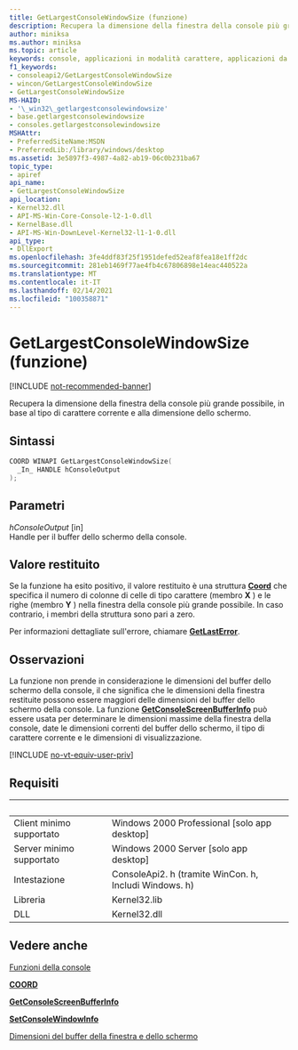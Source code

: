 ```yaml
---
title: GetLargestConsoleWindowSize (funzione)
description: Recupera la dimensione della finestra della console più grande possibile, in base al tipo di carattere corrente e alla dimensione dello schermo.
author: miniksa
ms.author: miniksa
ms.topic: article
keywords: console, applicazioni in modalità carattere, applicazioni da riga di comando, applicazioni di terminale, api della console
f1_keywords:
- consoleapi2/GetLargestConsoleWindowSize
- wincon/GetLargestConsoleWindowSize
- GetLargestConsoleWindowSize
MS-HAID:
- '\_win32\_getlargestconsolewindowsize'
- base.getlargestconsolewindowsize
- consoles.getlargestconsolewindowsize
MSHAttr:
- PreferredSiteName:MSDN
- PreferredLib:/library/windows/desktop
ms.assetid: 3e5897f3-4987-4a82-ab19-06c0b231ba67
topic_type:
- apiref
api_name:
- GetLargestConsoleWindowSize
api_location:
- Kernel32.dll
- API-MS-Win-Core-Console-l2-1-0.dll
- KernelBase.dll
- API-MS-Win-DownLevel-Kernel32-l1-1-0.dll
api_type:
- DllExport
ms.openlocfilehash: 3fe4ddf83f25f1951defed52eaf8fea18e1ff2dc
ms.sourcegitcommit: 281eb1469f77ae4fb4c67806898e14eac440522a
ms.translationtype: MT
ms.contentlocale: it-IT
ms.lasthandoff: 02/14/2021
ms.locfileid: "100358871"
---
```

# <a name="getlargestconsolewindowsize-function"></a>GetLargestConsoleWindowSize (funzione)

[!INCLUDE [not-recommended-banner](./includes/not-recommended-banner.md)]

Recupera la dimensione della finestra della console più grande possibile, in base al tipo di carattere corrente e alla dimensione dello schermo.

## <a name="syntax"></a>Sintassi

```C
COORD WINAPI GetLargestConsoleWindowSize(
  _In_ HANDLE hConsoleOutput
);
```

## <a name="parameters"></a>Parametri

*hConsoleOutput* \[in\]  
Handle per il buffer dello schermo della console.

## <a name="return-value"></a>Valore restituito

Se la funzione ha esito positivo, il valore restituito è una struttura [**Coord**](coord-str.md) che specifica il numero di colonne di celle di tipo carattere (membro **X** ) e le righe (membro **Y** ) nella finestra della console più grande possibile. In caso contrario, i membri della struttura sono pari a zero.

Per informazioni dettagliate sull'errore, chiamare [**GetLastError**](/windows/win32/api/errhandlingapi/nf-errhandlingapi-getlasterror).

## <a name="remarks"></a>Osservazioni

La funzione non prende in considerazione le dimensioni del buffer dello schermo della console, il che significa che le dimensioni della finestra restituite possono essere maggiori delle dimensioni del buffer dello schermo della console. La funzione [**GetConsoleScreenBufferInfo**](getconsolescreenbufferinfo.md) può essere usata per determinare le dimensioni massime della finestra della console, date le dimensioni correnti del buffer dello schermo, il tipo di carattere corrente e le dimensioni di visualizzazione.

[!INCLUDE [no-vt-equiv-user-priv](./includes/no-vt-equiv-user-priv.md)]

## <a name="requirements"></a>Requisiti

| &nbsp; | &nbsp; |
|-|-|
| Client minimo supportato | Windows 2000 Professional \[solo app desktop\] |
| Server minimo supportato | Windows 2000 Server \[solo app desktop\] |
| Intestazione | ConsoleApi2. h (tramite WinCon. h, Includi Windows. h) |
| Libreria | Kernel32.lib |
| DLL | Kernel32.dll |

## <a name="see-also"></a>Vedere anche

[Funzioni della console](console-functions.md)

[**COORD**](coord-str.md)

[**GetConsoleScreenBufferInfo**](getconsolescreenbufferinfo.md)

[**SetConsoleWindowInfo**](setconsolewindowinfo.md)

[Dimensioni del buffer della finestra e dello schermo](window-and-screen-buffer-size.md)